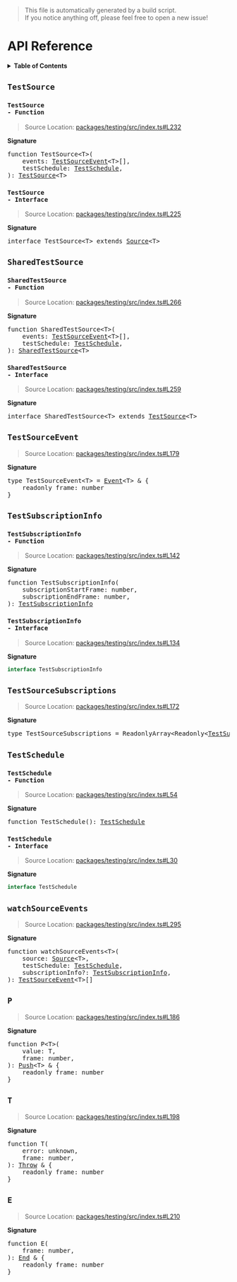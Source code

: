 > This file is automatically generated by a build script.<br>If you notice anything off, please feel free to open a new issue!

# API Reference

<details><summary><b>Table of Contents</b></summary><br>

1. [<code>TestSource</code>](#testsource) - [<code>Function</code>](#testsource-function), [<code>Interface</code>](#testsource-interface)
2. [<code>SharedTestSource</code>](#sharedtestsource) - [<code>Function</code>](#sharedtestsource-function), [<code>Interface</code>](#sharedtestsource-interface)
3. [<code>TestSourceEvent</code>](#testsourceevent)
4. [<code>TestSubscriptionInfo</code>](#testsubscriptioninfo) - [<code>Function</code>](#testsubscriptioninfo-function), [<code>Interface</code>](#testsubscriptioninfo-interface)
5. [<code>TestSourceSubscriptions</code>](#testsourcesubscriptions)
6. [<code>TestSchedule</code>](#testschedule) - [<code>Function</code>](#testschedule-function), [<code>Interface</code>](#testschedule-interface)
7. [<code>watchSourceEvents</code>](#watchsourceevents)
8. [<code>P</code>](#p)
9. [<code>T</code>](#t)
10. [<code>E</code>](#e)</details>

## <code>TestSource</code>

### <a name="testsource-function"></a><code>TestSource - Function</code>

> Source Location: [packages\/testing\/src\/index.ts#L232](..\/..\/..\/packages\/testing\/src\/index.ts#L232)

<b>Signature</b>

<pre>function TestSource&lt;T&gt;(<br>    events: <a href="#testsourceevent">TestSourceEvent</a>&lt;T&gt;[],<br>    testSchedule: <a href="#testschedule-interface">TestSchedule</a>,<br>): <a href="#testsource-interface">TestSource</a>&lt;T&gt;</pre>

### <a name="testsource-interface"></a><code>TestSource - Interface</code>

> Source Location: [packages\/testing\/src\/index.ts#L225](..\/..\/..\/packages\/testing\/src\/index.ts#L225)

<b>Signature</b>

<pre>interface TestSource&lt;T&gt; extends <a href="../core/basics.md#source-interface">Source</a>&lt;T&gt; </pre>

## <code>SharedTestSource</code>

### <a name="sharedtestsource-function"></a><code>SharedTestSource - Function</code>

> Source Location: [packages\/testing\/src\/index.ts#L266](..\/..\/..\/packages\/testing\/src\/index.ts#L266)

<b>Signature</b>

<pre>function SharedTestSource&lt;T&gt;(<br>    events: <a href="#testsourceevent">TestSourceEvent</a>&lt;T&gt;[],<br>    testSchedule: <a href="#testschedule-interface">TestSchedule</a>,<br>): <a href="#sharedtestsource-interface">SharedTestSource</a>&lt;T&gt;</pre>

### <a name="sharedtestsource-interface"></a><code>SharedTestSource - Interface</code>

> Source Location: [packages\/testing\/src\/index.ts#L259](..\/..\/..\/packages\/testing\/src\/index.ts#L259)

<b>Signature</b>

<pre>interface SharedTestSource&lt;T&gt; extends <a href="#testsource-interface">TestSource</a>&lt;T&gt; </pre>

## <code>TestSourceEvent</code>

> Source Location: [packages\/testing\/src\/index.ts#L179](..\/..\/..\/packages\/testing\/src\/index.ts#L179)

<b>Signature</b>

<pre>type TestSourceEvent&lt;T&gt; = <a href="../core/basics.md#event">Event</a>&lt;T&gt; & {<br>    readonly frame: number<br>}</pre>

## <code>TestSubscriptionInfo</code>

### <a name="testsubscriptioninfo-function"></a><code>TestSubscriptionInfo - Function</code>

> Source Location: [packages\/testing\/src\/index.ts#L142](..\/..\/..\/packages\/testing\/src\/index.ts#L142)

<b>Signature</b>

<pre>function TestSubscriptionInfo(<br>    subscriptionStartFrame: number,<br>    subscriptionEndFrame: number,<br>): <a href="#testsubscriptioninfo-interface">TestSubscriptionInfo</a></pre>

### <a name="testsubscriptioninfo-interface"></a><code>TestSubscriptionInfo - Interface</code>

> Source Location: [packages\/testing\/src\/index.ts#L134](..\/..\/..\/packages\/testing\/src\/index.ts#L134)

<b>Signature</b>

```ts
interface TestSubscriptionInfo 
```

## <code>TestSourceSubscriptions</code>

> Source Location: [packages\/testing\/src\/index.ts#L172](..\/..\/..\/packages\/testing\/src\/index.ts#L172)

<b>Signature</b>

<pre>type TestSourceSubscriptions = ReadonlyArray&lt;Readonly&lt;<a href="#testsubscriptioninfo-interface">TestSubscriptionInfo</a>&gt;&gt;</pre>

## <code>TestSchedule</code>

### <a name="testschedule-function"></a><code>TestSchedule - Function</code>

> Source Location: [packages\/testing\/src\/index.ts#L54](..\/..\/..\/packages\/testing\/src\/index.ts#L54)

<b>Signature</b>

<pre>function TestSchedule(): <a href="#testschedule-interface">TestSchedule</a></pre>

### <a name="testschedule-interface"></a><code>TestSchedule - Interface</code>

> Source Location: [packages\/testing\/src\/index.ts#L30](..\/..\/..\/packages\/testing\/src\/index.ts#L30)

<b>Signature</b>

```ts
interface TestSchedule 
```

## <code>watchSourceEvents</code>

> Source Location: [packages\/testing\/src\/index.ts#L295](..\/..\/..\/packages\/testing\/src\/index.ts#L295)

<b>Signature</b>

<pre>function watchSourceEvents&lt;T&gt;(<br>    source: <a href="../core/basics.md#source-interface">Source</a>&lt;T&gt;,<br>    testSchedule: <a href="#testschedule-interface">TestSchedule</a>,<br>    subscriptionInfo?: <a href="#testsubscriptioninfo-interface">TestSubscriptionInfo</a>,<br>): <a href="#testsourceevent">TestSourceEvent</a>&lt;T&gt;[]</pre>

## <code>P</code>

> Source Location: [packages\/testing\/src\/index.ts#L186](..\/..\/..\/packages\/testing\/src\/index.ts#L186)

<b>Signature</b>

<pre>function P&lt;T&gt;(<br>    value: T,<br>    frame: number,<br>): <a href="../core/basics.md#push-interface">Push</a>&lt;T&gt; & {<br>    readonly frame: number<br>}</pre>

## <code>T</code>

> Source Location: [packages\/testing\/src\/index.ts#L198](..\/..\/..\/packages\/testing\/src\/index.ts#L198)

<b>Signature</b>

<pre>function T(<br>    error: unknown,<br>    frame: number,<br>): <a href="../core/basics.md#throw-interface">Throw</a> & {<br>    readonly frame: number<br>}</pre>

## <code>E</code>

> Source Location: [packages\/testing\/src\/index.ts#L210](..\/..\/..\/packages\/testing\/src\/index.ts#L210)

<b>Signature</b>

<pre>function E(<br>    frame: number,<br>): <a href="../core/basics.md#end-interface">End</a> & {<br>    readonly frame: number<br>}</pre>
